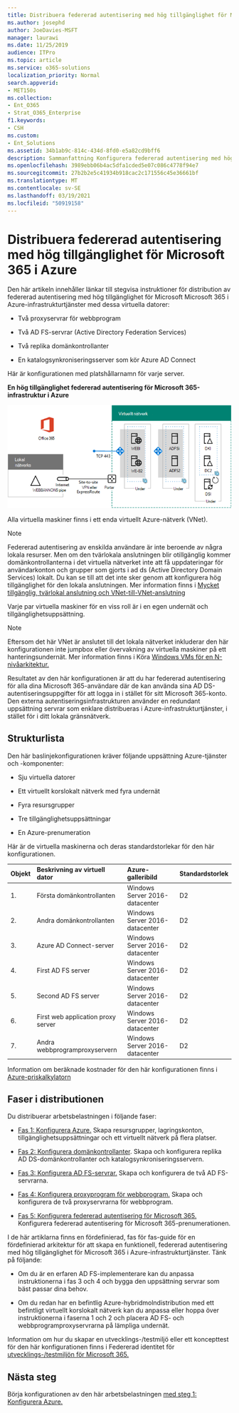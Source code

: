 ```yaml
---
title: Distribuera federerad autentisering med hög tillgänglighet för Microsoft 365 i Azure
ms.author: josephd
author: JoeDavies-MSFT
manager: laurawi
ms.date: 11/25/2019
audience: ITPro
ms.topic: article
ms.service: o365-solutions
localization_priority: Normal
search.appverid:
- MET150s
ms.collection:
- Ent_O365
- Strat_O365_Enterprise
f1.keywords:
- CSH
ms.custom:
- Ent_Solutions
ms.assetid: 34b1ab9c-814c-434d-8fd0-e5a82cd9bff6
description: Sammanfattning Konfigurera federerad autentisering med hög tillgänglighet för din Microsoft 365-prenumeration i Microsoft Azure.
ms.openlocfilehash: 3989ebb06b4ac5dfa1cded5e07c086c4778f94e7
ms.sourcegitcommit: 27b2b2e5c41934b918cac2c171556c45e36661bf
ms.translationtype: MT
ms.contentlocale: sv-SE
ms.lasthandoff: 03/19/2021
ms.locfileid: "50919158"
---
```

# <a name="deploy-high-availability-federated-authentication-for-microsoft-365-in-azure"></a>Distribuera federerad autentisering med hög tillgänglighet för Microsoft 365 i Azure

Den här artikeln innehåller länkar till stegvisa instruktioner för distribution av federerad autentisering med hög tillgänglighet för Microsoft Microsoft 365 i Azure-infrastrukturtjänster med dessa virtuella datorer:
  
- Två proxyservrar för webbprogram
    
- Två AD FS-servrar (Active Directory Federation Services)
    
- Två replika domänkontrollanter
    
- En katalogsynkroniseringsserver som kör Azure AD Connect
    
Här är konfigurationen med platshållarnamn för varje server.
  
**En hög tillgänglighet federerad autentisering för Microsoft 365-infrastruktur i Azure**

![Den slutliga konfigurationen av microsoft 365-infrastrukturen för federerad autentisering med hög tillgänglighet i Azure](../media/c5da470a-f2aa-489a-a050-df09b4d641df.png)
  
Alla virtuella maskiner finns i ett enda virtuellt Azure-nätverk (VNet). 
  
> [!NOTE]
> Federerad autentisering av enskilda användare är inte beroende av några lokala resurser. Men om den tvärlokala anslutningen blir otillgänglig kommer domänkontrollanterna i det virtuella nätverket inte att få uppdateringar för användarkonton och grupper som gjorts i ad ds (Active Directory Domain Services) lokalt. Du kan se till att det inte sker genom att konfigurera hög tillgänglighet för den lokala anslutningen. Mer information finns i [Mycket tillgänglig, tvärlokal anslutning och VNet-till-VNet-anslutning](/azure/vpn-gateway/vpn-gateway-highlyavailable)
  
Varje par virtuella maskiner för en viss roll är i en egen undernät och tillgänglighetsuppsättning.
  
> [!NOTE]
> Eftersom det här VNet är anslutet till det lokala nätverket inkluderar den här konfigurationen inte jumpbox eller övervakning av virtuella maskiner på ett hanteringsundernät. Mer information finns i Köra [Windows VMs för en N-nivåarkitektur.](/azure/guidance/guidance-compute-n-tier-vm) 
  
Resultatet av den här konfigurationen är att du har federerad autentisering för alla dina Microsoft 365-användare där de kan använda sina AD DS-autentiseringsuppgifter för att logga in i stället för sitt Microsoft 365-konto. Den externa autentiseringsinfrastrukturen använder en redundant uppsättning servrar som enklare distribueras i Azure-infrastrukturtjänster, i stället för i ditt lokala gränsnätverk.
  
## <a name="bill-of-materials"></a>Strukturlista

Den här baslinjekonfigurationen kräver följande uppsättning Azure-tjänster och -komponenter:
  
- Sju virtuella datorer
    
- Ett virtuellt korslokalt nätverk med fyra undernät
    
- Fyra resursgrupper
    
- Tre tillgänglighetsuppsättningar
    
- En Azure-prenumeration
    
Här är de virtuella maskinerna och deras standardstorlekar för den här konfigurationen.
  
|**Objekt**|**Beskrivning av virtuell dator**|**Azure-galleribild**|**Standardstorlek**|
|:-----|:-----|:-----|:-----|
|1.  <br/> |Första domänkontrollanten  <br/> |Windows Server 2016-datacenter  <br/> |D2  <br/> |
|2.  <br/> |Andra domänkontrollanten  <br/> |Windows Server 2016-datacenter  <br/> |D2  <br/> |
|3.  <br/> |Azure AD Connect-server  <br/> |Windows Server 2016-datacenter  <br/> |D2  <br/> |
|4.  <br/> |First AD FS server  <br/> |Windows Server 2016-datacenter  <br/> |D2  <br/> |
|5.  <br/> |Second AD FS server  <br/> |Windows Server 2016-datacenter  <br/> |D2  <br/> |
|6.  <br/> |First web application proxy server  <br/> |Windows Server 2016-datacenter  <br/> |D2  <br/> |
|7.  <br/> |Andra webbprogramproxyservern  <br/> |Windows Server 2016-datacenter  <br/> |D2  <br/> |
   
Information om beräknade kostnader för den här konfigurationen finns i [Azure-priskalkylatorn](https://azure.microsoft.com/pricing/calculator/)
  
## <a name="phases-of-deployment"></a>Faser i distributionen

Du distribuerar arbetsbelastningen i följande faser:
  
- [Fas 1: Konfigurera Azure.](high-availability-federated-authentication-phase-1-configure-azure.md) Skapa resursgrupper, lagringskonton, tillgänglighetsuppsättningar och ett virtuellt nätverk på flera platser.
    
- [Fas 2: Konfigurera domänkontrollanter](high-availability-federated-authentication-phase-2-configure-domain-controllers.md). Skapa och konfigurera replika AD DS-domänkontrollanter och katalogsynkroniseringsservern.
    
- [Fas 3: Konfigurera AD FS-servrar.](high-availability-federated-authentication-phase-3-configure-ad-fs-servers.md) Skapa och konfigurera de två AD FS-servrarna.
    
- [Fas 4: Konfigurera proxyprogram för webbprogram.](high-availability-federated-authentication-phase-4-configure-web-application-pro.md) Skapa och konfigurera de två proxyservrarna för webbprogram.
    
- [Fas 5: Konfigurera federerad autentisering för Microsoft 365.](high-availability-federated-authentication-phase-5-configure-federated-authentic.md) Konfigurera federerad autentisering för Microsoft 365-prenumerationen.
    
I de här artiklarna finns en fördefinierad, fas för fas-guide för en fördefinierad arkitektur för att skapa en funktionell, federerad autentisering med hög tillgänglighet för Microsoft 365 i Azure-infrastrukturtjänster. Tänk på följande:
  
- Om du är en erfaren AD FS-implementerare kan du anpassa instruktionerna i fas 3 och 4 och bygga den uppsättning servrar som bäst passar dina behov.
    
- Om du redan har en befintlig Azure-hybridmolndistribution med ett befintligt virtuellt korslokalt nätverk kan du anpassa eller hoppa över instruktionerna i faserna 1 och 2 och placera AD FS- och webbprogramproxyservrarna på lämpliga undernät.
    
Information om hur du skapar en utvecklings-/testmiljö eller ett koncepttest för den här konfigurationen finns i Federerad identitet för [utvecklings-/testmiljön för Microsoft 365.](federated-identity-for-your-microsoft-365-dev-test-environment.md)
  
## <a name="next-step"></a>Nästa steg

Börja konfigurationen av den här arbetsbelastningen [med steg 1: Konfigurera Azure.](high-availability-federated-authentication-phase-1-configure-azure.md) 
